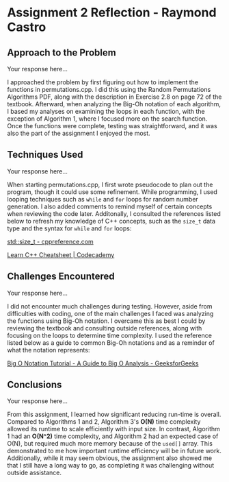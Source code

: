 # Assignment 2 Reflection - Raymond Castro

## Approach to the Problem

Your response here...

I approached the problem by first figuring out how to implement the functions in permutations.cpp. I did this using the Random Permutations Algorithms PDF, along with the description in Exercise 2.8 on page 72 of the textbook. Afterward, when analyzing the Big-Oh notation of each algorithm, I based my analyses on examining the loops in each function, with the exception of Algorithm 1, where I focused more on the search function. Once the functions were complete, testing was straightforward, and it was also the part of the assignment I enjoyed the most.

## Techniques Used

Your response here...

When starting permutations.cpp, I first wrote pseudocode to plan out the program, though it could use some refinement. While programming, I used looping techniques such as `while` and `for` loops for random number generation. I also added comments to remind myself of certain concepts when reviewing the code later. Additonally, I consulted the references listed below to refresh my knowledge of C++ concepts, such as the `size_t` data type and the syntax for `while` and `for` loops:

[std::size_t - cppreference.com](https://en.cppreference.com/w/cpp/types/size_t.html)

[Learn C++ Cheatsheet | Codecademy](https://www.codecademy.com/learn/learn-c-plus-plus/modules/learn-cpp-hello-world/cheatsheet)

## Challenges Encountered

Your response here...

I did not encounter much challenges during testing. However, aside from difficulties with coding, one of the main challenges I faced was analyzing the functions using Big-Oh notation. I overcame this as best I could by reviewing the textbook and consulting outside references, along with focusing on the loops to determine time complexity. I used the reference listed below as a guide to common Big-Oh notations and as a reminder of what the notation represents:

[Big O Notation Tutorial - A Guide to Big O Analysis - GeeksforGeeks](https://www.geeksforgeeks.org/dsa/analysis-algorithms-big-o-analysis/)

## Conclusions

Your response here...

From this assignment, I learned how significant reducing run-time is overall. Compared to Algorithms 1 and 2, Algorithm 3's **O(N)** time complexity allowed its runtime to scale efficiently with input size. In contrast, Algorithm 1 had an **O(N^2)** time complexity, and Algorithm 2 had an expected case of O(N), but required much more memory because of the `used[]` array. This demonstrated to me how important runtime efficiency will be in future work. Additionally, while it may seem obvious, the assignment also showed me that I still have a long way to go, as completing it was challenging without outside assistance.